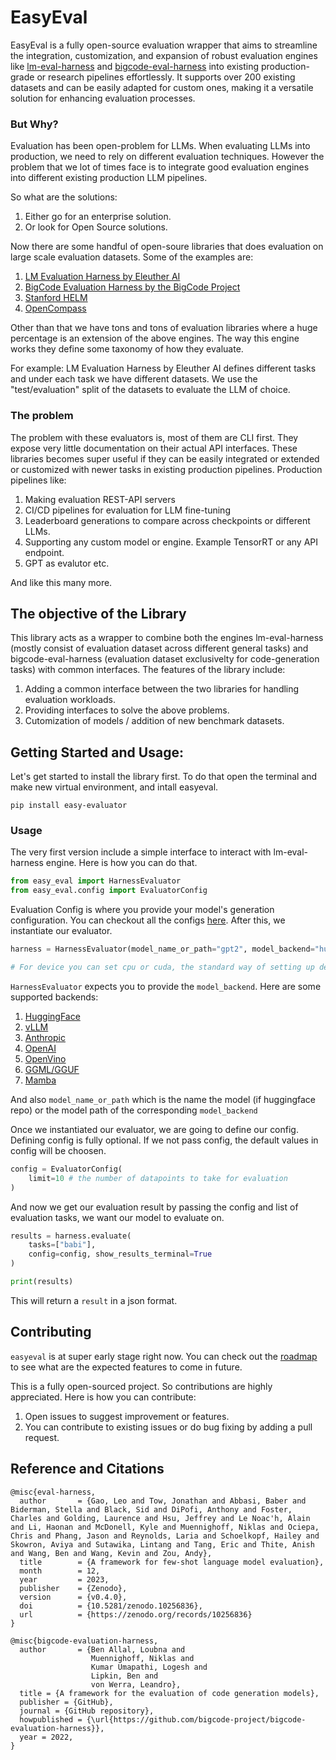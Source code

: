 # EasyEval

EasyEval is a fully open-source evaluation wrapper that aims to streamline the integration, customization, and expansion of robust evaluation engines like [lm-eval-harness](https://github.com/EleutherAI/lm-evaluation-harness) and [bigcode-eval-harness](https://github.com/bigcode-project/bigcode-evaluation-harness) into existing production-grade or research pipelines effortlessly. It supports over 200 existing datasets and can be easily adapted for custom ones, making it a versatile solution for enhancing evaluation processes.

### But Why?

Evaluation has been open-problem for LLMs. When evaluating LLMs into production, we need to rely on different evaluation techniques. However the problem that we lot of times face is to integrate good evaluation engines into different existing production LLM pipelines. 

So what are the solutions:

1. Either go for an enterprise solution.
2. Or look for Open Source solutions. 

Now there are some handful of open-soure libraries that does evaluation on large scale evaluation datasets. Some of the examples are:

1. [LM Evaluation Harness by Eleuther AI](https://github.com/EleutherAI/lm-evaluation-harness)
2. [BigCode Evaluation Harness by the BigCode Project](https://github.com/bigcode-project/bigcode-evaluation-harness)
3. [Stanford HELM](https://crfm.stanford.edu/helm/lite/latest/)
4. [OpenCompass](https://opencompass.org.cn/home)

Other than that we have tons and tons of evaluation libraries where a huge percentage is an extension of the above engines. The way this engine works they define some taxonomy of how they evaluate. 

For example: LM Evaluation Harness by Eleuther AI defines different tasks and under each task we have different datasets. We use the "test/evaluation" split of the datasets to evaluate the LLM of choice. 

### The problem

The problem with these evaluators is, most of them are CLI first. They expose very little documentation on their actual API interfaces. These libraries becomes super useful if they can be easily integrated or extended or customized with newer tasks in existing production pipelines. Production pipelines like:

1. Making evaluation REST-API servers
2. CI/CD pipelines for evaluation for LLM fine-tuning
3. Leaderboard generations to compare across checkpoints or different LLMs.
4. Supporting any custom model or engine. Example TensorRT or any API endpoint.
5. GPT as evalutor etc. 

And like this many more. 

## The objective of the Library

This library acts as a wrapper to combine both the engines lm-eval-harness (mostly consist of evaluation dataset across different general tasks) and bigcode-eval-harness (evaluation dataset exclusivelty for code-generation tasks) with common interfaces. The features of the library include:

1. Adding a common interface between the two libraries for handling evaluation workloads. 
2. Providing interfaces to solve the above problems. 
3. Cutomization of models / addition of new benchmark datasets. 

## Getting Started and Usage:

Let's get started to install the library first. To do that open the terminal and make new virtual environment, and intall easyeval. 

```
pip install easy-evaluator
```

### Usage

The very first version include a simple interface to interact with lm-eval-harness engine. Here is how you can do that. 

```python
from easy_eval import HarnessEvaluator
from easy_eval.config import EvaluatorConfig
```

Evaluation Config is where you provide your model's generation configuration. You can checkout all the configs [here](/easy_eval/config.py). After this, we instantiate our evaluator. 

```python
harness = HarnessEvaluator(model_name_or_path="gpt2", model_backend="huggingface", device="cpu")

# For device you can set cpu or cuda, the standard way of setting up devices. 
```

`HarnessEvaluator` expects you to provide the `model_backend`. Here are some supported backends:

1. [HuggingFace](https://huggingface.co/)
2. [vLLM](https://github.com/vllm-project/vllm)
3. [Anthropic](https://www.anthropic.com/)
4. [OpenAI](https://platform.openai.com/docs/introduction)
5. [OpenVino](https://github.com/openvinotoolkit/openvino)
6. [GGML/GGUF](https://github.com/ggerganov/ggml)
7. [Mamba](https://github.com/mamba-org/mamba)

And also `model_name_or_path` which is the name the model (if huggingface repo) or the model path of the corresponding `model_backend`

Once we instantiated our evaluator, we are going to define our config. Defining config is fully optional. If we not pass config, the default values in config will be choosen. 

```python
config = EvaluatorConfig(
    limit=10 # the number of datapoints to take for evaluation
)
```

And now we get our evaluation result by passing the config and list of evaluation tasks, we want our model to evaluate on. 

```python
results = harness.evaluate(
    tasks=["babi"],
    config=config, show_results_terminal=True
)

print(results)
```

This will return a `result` in a json format.

## Contributing

`easyeval` is at super early stage right now. You can check out the [roadmap](https://github.com/Anindyadeep/easy_eval/issues/2) to see what are the expected features to come in future. 

This is a fully open-sourced project. So contributions are highly appreciated. Here is how you can contribute:

1. Open issues to suggest improvement or features.
2. You can contribute to existing issues or do bug fixing by adding a pull request.


## Reference and Citations 

```
@misc{eval-harness,
  author       = {Gao, Leo and Tow, Jonathan and Abbasi, Baber and Biderman, Stella and Black, Sid and DiPofi, Anthony and Foster, Charles and Golding, Laurence and Hsu, Jeffrey and Le Noac'h, Alain and Li, Haonan and McDonell, Kyle and Muennighoff, Niklas and Ociepa, Chris and Phang, Jason and Reynolds, Laria and Schoelkopf, Hailey and Skowron, Aviya and Sutawika, Lintang and Tang, Eric and Thite, Anish and Wang, Ben and Wang, Kevin and Zou, Andy},
  title        = {A framework for few-shot language model evaluation},
  month        = 12,
  year         = 2023,
  publisher    = {Zenodo},
  version      = {v0.4.0},
  doi          = {10.5281/zenodo.10256836},
  url          = {https://zenodo.org/records/10256836}
}
```

```
@misc{bigcode-evaluation-harness,
  author       = {Ben Allal, Loubna and
                  Muennighoff, Niklas and
                  Kumar Umapathi, Logesh and
                  Lipkin, Ben and
                  von Werra, Leandro},
  title = {A framework for the evaluation of code generation models},
  publisher = {GitHub},
  journal = {GitHub repository},
  howpublished = {\url{https://github.com/bigcode-project/bigcode-evaluation-harness}},
  year = 2022,
}
```